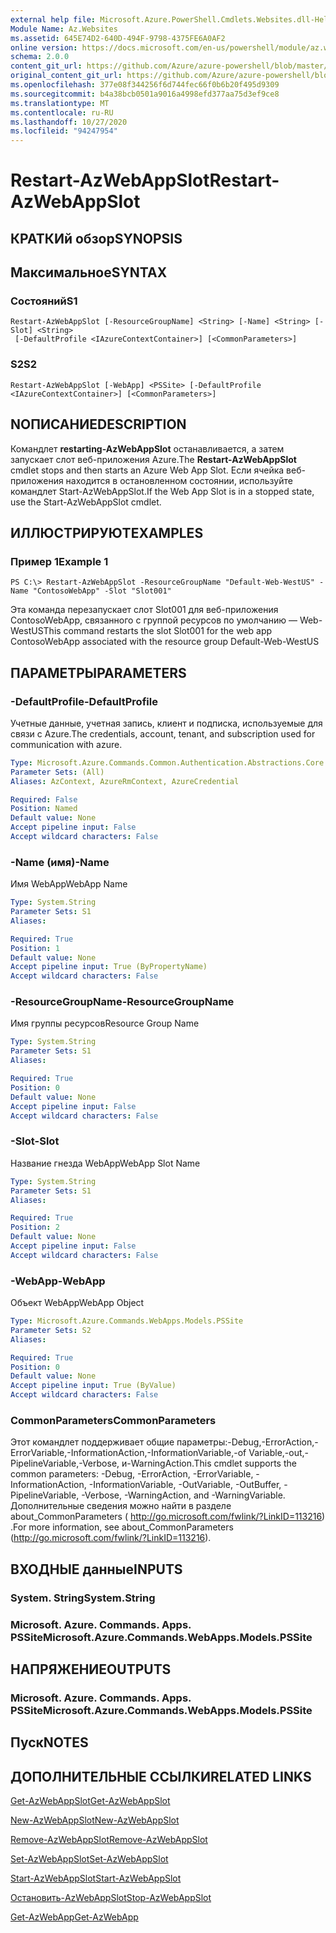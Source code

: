 ```yaml
---
external help file: Microsoft.Azure.PowerShell.Cmdlets.Websites.dll-Help.xml
Module Name: Az.Websites
ms.assetid: 645E74D2-640D-494F-9798-4375FE6A0AF2
online version: https://docs.microsoft.com/en-us/powershell/module/az.websites/restart-azwebappslot
schema: 2.0.0
content_git_url: https://github.com/Azure/azure-powershell/blob/master/src/Websites/Websites/help/Restart-AzWebAppSlot.md
original_content_git_url: https://github.com/Azure/azure-powershell/blob/master/src/Websites/Websites/help/Restart-AzWebAppSlot.md
ms.openlocfilehash: 377e08f344256f6d744fec66f0b6b20f495d9309
ms.sourcegitcommit: b4a38bcb0501a9016a4998efd377aa75d3ef9ce8
ms.translationtype: MT
ms.contentlocale: ru-RU
ms.lasthandoff: 10/27/2020
ms.locfileid: "94247954"
---
```

# <span data-ttu-id="2e63b-101">Restart-AzWebAppSlot</span><span class="sxs-lookup"><span data-stu-id="2e63b-101">Restart-AzWebAppSlot</span></span>

## <span data-ttu-id="2e63b-102">КРАТКИй обзор</span><span class="sxs-lookup"><span data-stu-id="2e63b-102">SYNOPSIS</span></span>

## <span data-ttu-id="2e63b-103">Максимальное</span><span class="sxs-lookup"><span data-stu-id="2e63b-103">SYNTAX</span></span>

### <span data-ttu-id="2e63b-104">Состояний</span><span class="sxs-lookup"><span data-stu-id="2e63b-104">S1</span></span>
```
Restart-AzWebAppSlot [-ResourceGroupName] <String> [-Name] <String> [-Slot] <String>
 [-DefaultProfile <IAzureContextContainer>] [<CommonParameters>]
```

### <span data-ttu-id="2e63b-105">S2</span><span class="sxs-lookup"><span data-stu-id="2e63b-105">S2</span></span>
```
Restart-AzWebAppSlot [-WebApp] <PSSite> [-DefaultProfile <IAzureContextContainer>] [<CommonParameters>]
```

## <span data-ttu-id="2e63b-106">NОПИСАНИЕ</span><span class="sxs-lookup"><span data-stu-id="2e63b-106">DESCRIPTION</span></span>
<span data-ttu-id="2e63b-107">Командлет **restarting-AzWebAppSlot** останавливается, а затем запускает слот веб-приложения Azure.</span><span class="sxs-lookup"><span data-stu-id="2e63b-107">The **Restart-AzWebAppSlot** cmdlet stops and then starts an Azure Web App Slot.</span></span>
<span data-ttu-id="2e63b-108">Если ячейка веб-приложения находится в остановленном состоянии, используйте командлет Start-AzWebAppSlot.</span><span class="sxs-lookup"><span data-stu-id="2e63b-108">If the Web App Slot is in a stopped state, use the Start-AzWebAppSlot cmdlet.</span></span>

## <span data-ttu-id="2e63b-109">ИЛЛЮСТРИРУЮТ</span><span class="sxs-lookup"><span data-stu-id="2e63b-109">EXAMPLES</span></span>

### <span data-ttu-id="2e63b-110">Пример 1</span><span class="sxs-lookup"><span data-stu-id="2e63b-110">Example 1</span></span>
```
PS C:\> Restart-AzWebAppSlot -ResourceGroupName "Default-Web-WestUS" -Name "ContosoWebApp" -Slot "Slot001"
```

<span data-ttu-id="2e63b-111">Эта команда перезапускает слот Slot001 для веб-приложения ContosoWebApp, связанного с группой ресурсов по умолчанию — Web-WestUS</span><span class="sxs-lookup"><span data-stu-id="2e63b-111">This command restarts the slot Slot001 for the web app ContosoWebApp associated with the resource group Default-Web-WestUS</span></span>

## <span data-ttu-id="2e63b-112">ПАРАМЕТРЫ</span><span class="sxs-lookup"><span data-stu-id="2e63b-112">PARAMETERS</span></span>

### <span data-ttu-id="2e63b-113">-DefaultProfile</span><span class="sxs-lookup"><span data-stu-id="2e63b-113">-DefaultProfile</span></span>
<span data-ttu-id="2e63b-114">Учетные данные, учетная запись, клиент и подписка, используемые для связи с Azure.</span><span class="sxs-lookup"><span data-stu-id="2e63b-114">The credentials, account, tenant, and subscription used for communication with azure.</span></span>

```yaml
Type: Microsoft.Azure.Commands.Common.Authentication.Abstractions.Core.IAzureContextContainer
Parameter Sets: (All)
Aliases: AzContext, AzureRmContext, AzureCredential

Required: False
Position: Named
Default value: None
Accept pipeline input: False
Accept wildcard characters: False
```

### <span data-ttu-id="2e63b-115">-Name (имя)</span><span class="sxs-lookup"><span data-stu-id="2e63b-115">-Name</span></span>
<span data-ttu-id="2e63b-116">Имя WebApp</span><span class="sxs-lookup"><span data-stu-id="2e63b-116">WebApp Name</span></span>

```yaml
Type: System.String
Parameter Sets: S1
Aliases:

Required: True
Position: 1
Default value: None
Accept pipeline input: True (ByPropertyName)
Accept wildcard characters: False
```

### <span data-ttu-id="2e63b-117">-ResourceGroupName</span><span class="sxs-lookup"><span data-stu-id="2e63b-117">-ResourceGroupName</span></span>
<span data-ttu-id="2e63b-118">Имя группы ресурсов</span><span class="sxs-lookup"><span data-stu-id="2e63b-118">Resource Group Name</span></span>

```yaml
Type: System.String
Parameter Sets: S1
Aliases:

Required: True
Position: 0
Default value: None
Accept pipeline input: False
Accept wildcard characters: False
```

### <span data-ttu-id="2e63b-119">-Slot</span><span class="sxs-lookup"><span data-stu-id="2e63b-119">-Slot</span></span>
<span data-ttu-id="2e63b-120">Название гнезда WebApp</span><span class="sxs-lookup"><span data-stu-id="2e63b-120">WebApp Slot Name</span></span>

```yaml
Type: System.String
Parameter Sets: S1
Aliases:

Required: True
Position: 2
Default value: None
Accept pipeline input: False
Accept wildcard characters: False
```

### <span data-ttu-id="2e63b-121">-WebApp</span><span class="sxs-lookup"><span data-stu-id="2e63b-121">-WebApp</span></span>
<span data-ttu-id="2e63b-122">Объект WebApp</span><span class="sxs-lookup"><span data-stu-id="2e63b-122">WebApp Object</span></span>

```yaml
Type: Microsoft.Azure.Commands.WebApps.Models.PSSite
Parameter Sets: S2
Aliases:

Required: True
Position: 0
Default value: None
Accept pipeline input: True (ByValue)
Accept wildcard characters: False
```

### <span data-ttu-id="2e63b-123">CommonParameters</span><span class="sxs-lookup"><span data-stu-id="2e63b-123">CommonParameters</span></span>
<span data-ttu-id="2e63b-124">Этот командлет поддерживает общие параметры:-Debug,-ErrorAction,-ErrorVariable,-InformationAction,-InformationVariable,-of Variable,-out,-PipelineVariable,-Verbose, и-WarningAction.</span><span class="sxs-lookup"><span data-stu-id="2e63b-124">This cmdlet supports the common parameters: -Debug, -ErrorAction, -ErrorVariable, -InformationAction, -InformationVariable, -OutVariable, -OutBuffer, -PipelineVariable, -Verbose, -WarningAction, and -WarningVariable.</span></span> <span data-ttu-id="2e63b-125">Дополнительные сведения можно найти в разделе about_CommonParameters ( http://go.microsoft.com/fwlink/?LinkID=113216) .</span><span class="sxs-lookup"><span data-stu-id="2e63b-125">For more information, see about_CommonParameters (http://go.microsoft.com/fwlink/?LinkID=113216).</span></span>

## <span data-ttu-id="2e63b-126">ВХОДНЫЕ данные</span><span class="sxs-lookup"><span data-stu-id="2e63b-126">INPUTS</span></span>

### <span data-ttu-id="2e63b-127">System. String</span><span class="sxs-lookup"><span data-stu-id="2e63b-127">System.String</span></span>

### <span data-ttu-id="2e63b-128">Microsoft. Azure. Commands. Apps. PSSite</span><span class="sxs-lookup"><span data-stu-id="2e63b-128">Microsoft.Azure.Commands.WebApps.Models.PSSite</span></span>

## <span data-ttu-id="2e63b-129">НАПРЯЖЕНИЕ</span><span class="sxs-lookup"><span data-stu-id="2e63b-129">OUTPUTS</span></span>

### <span data-ttu-id="2e63b-130">Microsoft. Azure. Commands. Apps. PSSite</span><span class="sxs-lookup"><span data-stu-id="2e63b-130">Microsoft.Azure.Commands.WebApps.Models.PSSite</span></span>

## <span data-ttu-id="2e63b-131">Пуск</span><span class="sxs-lookup"><span data-stu-id="2e63b-131">NOTES</span></span>

## <span data-ttu-id="2e63b-132">ДОПОЛНИТЕЛЬНЫЕ ССЫЛКИ</span><span class="sxs-lookup"><span data-stu-id="2e63b-132">RELATED LINKS</span></span>

[<span data-ttu-id="2e63b-133">Get-AzWebAppSlot</span><span class="sxs-lookup"><span data-stu-id="2e63b-133">Get-AzWebAppSlot</span></span>](./Get-AzWebAppSlot.md)

[<span data-ttu-id="2e63b-134">New-AzWebAppSlot</span><span class="sxs-lookup"><span data-stu-id="2e63b-134">New-AzWebAppSlot</span></span>](./New-AzWebAppSlot.md)

[<span data-ttu-id="2e63b-135">Remove-AzWebAppSlot</span><span class="sxs-lookup"><span data-stu-id="2e63b-135">Remove-AzWebAppSlot</span></span>](./Remove-AzWebAppSlot.md)

[<span data-ttu-id="2e63b-136">Set-AzWebAppSlot</span><span class="sxs-lookup"><span data-stu-id="2e63b-136">Set-AzWebAppSlot</span></span>](./Set-AzWebAppSlot.md)

[<span data-ttu-id="2e63b-137">Start-AzWebAppSlot</span><span class="sxs-lookup"><span data-stu-id="2e63b-137">Start-AzWebAppSlot</span></span>](./Start-AzWebAppSlot.md)

[<span data-ttu-id="2e63b-138">Остановить-AzWebAppSlot</span><span class="sxs-lookup"><span data-stu-id="2e63b-138">Stop-AzWebAppSlot</span></span>](./Stop-AzWebAppSlot.md)

[<span data-ttu-id="2e63b-139">Get-AzWebApp</span><span class="sxs-lookup"><span data-stu-id="2e63b-139">Get-AzWebApp</span></span>](./Get-AzWebApp.md)
